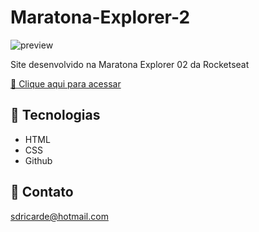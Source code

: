 # Maratona-Explorer-2

![preview](./.github/preview.png)

Site desenvolvido na Maratona Explorer 02 da Rocketseat

[🔗 Clique aqui para acessar](https://edsonterciotti.github.io/Maratona-Explorer-2/)

## 🔧 Tecnologias

- HTML
- CSS
- Github

## 📨 Contato

sdricarde@hotmail.com
